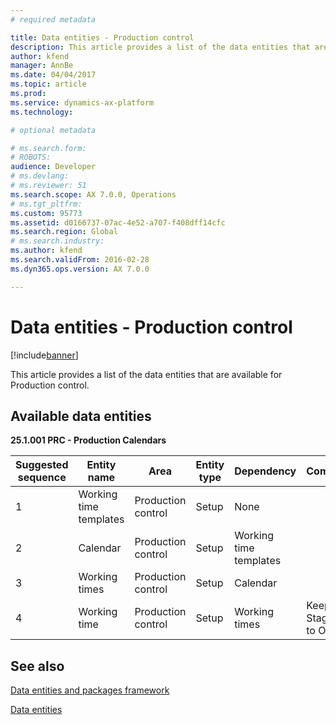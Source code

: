 ```yaml
---
# required metadata

title: Data entities - Production control
description: This article provides a list of the data entities that are available for Production control.
author: kfend
manager: AnnBe
ms.date: 04/04/2017
ms.topic: article
ms.prod: 
ms.service: dynamics-ax-platform
ms.technology: 

# optional metadata

# ms.search.form: 
# ROBOTS: 
audience: Developer
# ms.devlang: 
# ms.reviewer: 51
ms.search.scope: AX 7.0.0, Operations
# ms.tgt_pltfrm: 
ms.custom: 95773
ms.assetid: d0166737-07ac-4e52-a707-f408dff14cfc
ms.search.region: Global
# ms.search.industry: 
ms.author: kfend
ms.search.validFrom: 2016-02-28
ms.dyn365.ops.version: AX 7.0.0

---
```


# Data entities - Production control

[!include[banner](../includes/banner.md)]


This article provides a list of the data entities that are available for Production control.

Available data entities
-----------------------

**25.1.001 PRC - Production Calendars**

| Suggested sequence | Entity name            | Area               | Entity type | Dependency             | Comments                      |
|--------------------|------------------------|--------------------|-------------|------------------------|-------------------------------|
| 1                  | Working time templates | Production control | Setup       | None                   |                               |
| 2                  | Calendar               | Production control | Setup       | Working time templates |                               |
| 3                  | Working times          | Production control | Setup       | Calendar               |                               |
| 4                  | Working time           | Production control | Setup       | Working times          | Keep Skip Staging set to OFF. |

See also
--------

[Data entities and packages framework](data-entities-data-packages.md)

[Data entities](data-entities.md)



